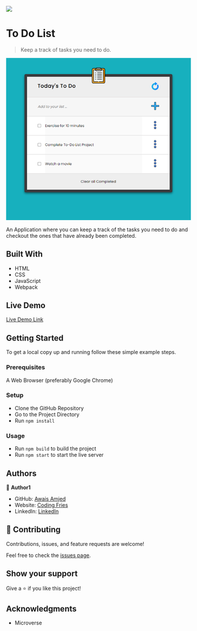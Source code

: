 ![](https://img.shields.io/badge/Microverse-blueviolet)

# To Do List

> Keep a track of tasks you need to do.

![screenshot](./app_screenshot.png)

An Application where you can keep a track of the tasks you need to do and checkout the ones that have already been completed.

## Built With

- HTML
- CSS
- JavaScript
- Webpack

## Live Demo

[Live Demo Link](https://awais-amjed.github.io/To-Do-List/)

## Getting Started

To get a local copy up and running follow these simple example steps.

### Prerequisites

A Web Browser (preferably Google Chrome)

### Setup

- Clone the GitHub Repository
- Go to the Project Directory
- Run ```npm install```

### Usage

- Run ```npm build``` to build the project
- Run ```npm start``` to start the live server

## Authors

👤 **Author1**

- GitHub: [Awais Amjed](https://github.com/awais-amjed)
- Website: [Coding Fries](https://codingfries.com)
- LinkedIn: [LinkedIn](https://www.linkedin.com/in/awais-amjed)

## 🤝 Contributing

Contributions, issues, and feature requests are welcome!

Feel free to check the [issues page](../../issues/).

## Show your support

Give a ⭐️ if you like this project!

## Acknowledgments

- Microverse
